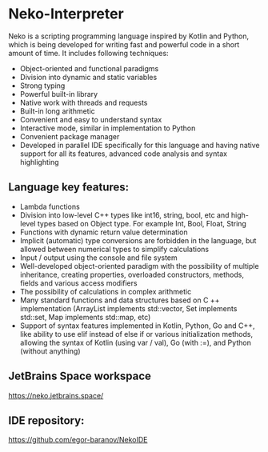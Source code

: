 # Neko-Interpreter

Neko is a scripting programming language inspired by Kotlin and Python, which is being developed for writing fast and powerful code in a short amount of time. It includes following techniques:

* Object-oriented and functional paradigms
* Division into dynamic and static variables
* Strong typing
* Powerful built-in library
* Native work with threads and requests
* Built-in long arithmetic
* Convenient and easy to understand syntax
* Interactive mode, similar in implementation to Python
* Сonvenient package manager
* Developed in parallel IDE specifically for this language and having native support for all its features, advanced code analysis and syntax highlighting

## Language key features: 

* Lambda functions
* Division into low-level C++ types like int16, string, bool, etc and high-level types based on Object type. For example Int, Bool, Float, String
* Functions with dynamic return value determination
* Implicit (automatic) type conversions are forbidden in the language, but allowed between numerical types to simplify calculations
* Input / output using the console and file system
* Well-developed object-oriented paradigm with the possibility of multiple inheritance, creating properties, overloaded constructors, methods, fields and various access modifiers
* The possibility of calculations in complex arithmetic
* Many standard functions and data structures based on C ++ implementation (ArrayList implements std::vector, Set implements std::set, Map implements std::map, etc)
* Support of syntax features implemented in Kotlin, Python, Go and C++, like ability to use elif instead of else if or various initialization methods, allowing the syntax of Kotlin (using var / val), Go (with :=), and Python (without anything)

## JetBrains Space workspace

https://neko.jetbrains.space/

## IDE repository:

https://github.com/egor-baranov/NekoIDE
